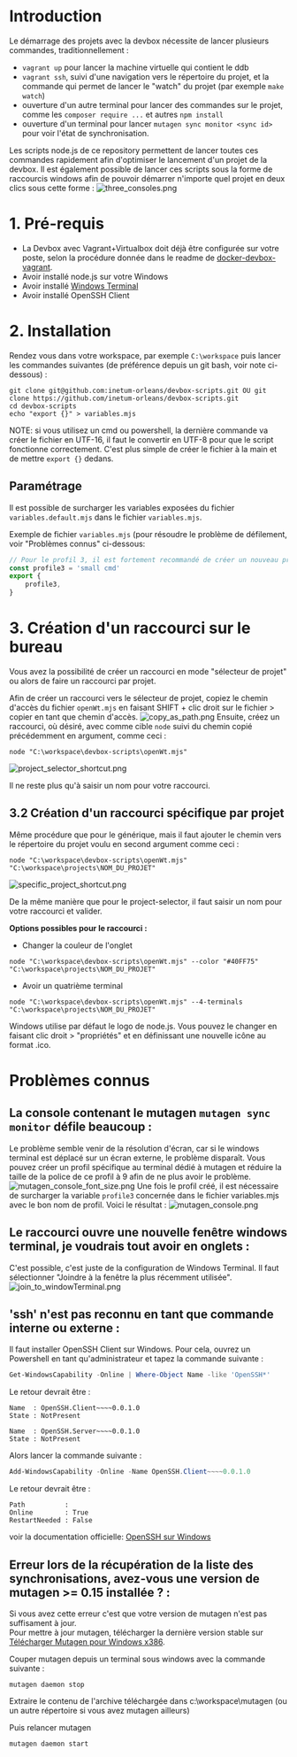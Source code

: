 # Introduction
Le démarrage des projets avec la devbox nécessite de lancer plusieurs commandes, traditionnellement :

- `vagrant up` pour lancer la machine virtuelle qui contient le ddb
- `vagrant ssh`, suivi d'une navigation vers le répertoire du projet, et la commande qui permet de lancer le "watch" du projet (par exemple `make watch`)
- ouverture d'un autre terminal pour lancer des commandes sur le projet, comme les `composer require ...` et autres `npm install`
- ouverture d'un terminal pour lancer `mutagen sync monitor <sync id>` pour voir l'état de synchronisation.

Les scripts node.js de ce repository permettent de lancer toutes ces commandes rapidement afin d'optimiser le lancement d'un projet de la devbox. Il est également possible de lancer ces scripts sous la forme de raccourcis windows afin de pouvoir démarrer n'importe quel projet en deux clics sous cette forme :
![three_consoles.png](captures/three_consoles.png)
# 1. Pré-requis

- La Devbox avec Vagrant+Virtualbox doit déjà être configurée sur votre poste, selon la procédure donnée dans le readme de [docker-devbox-vagrant](https://github.com/inetum-orleans/docker-devbox-vagrant/tree/master).
- Avoir installé node.js sur votre Windows
- Avoir installé [Windows Terminal](https://apps.microsoft.com/store/detail/windows-terminal/9N0DX20HK701?hl=fr-fr&gl=FR)
- Avoir installé OpenSSH Client 

# 2. Installation

Rendez vous dans votre workspace, par exemple `C:\workspace` puis lancer les commandes suivantes (de préférence depuis un git bash, voir note ci-dessous) :

```
git clone git@github.com:inetum-orleans/devbox-scripts.git OU git clone https://github.com/inetum-orleans/devbox-scripts.git
cd devbox-scripts
echo "export {}" > variables.mjs
```

NOTE: si vous utilisez un cmd ou powershell, la dernière commande va créer le fichier en UTF-16, il faut le convertir en UTF-8 pour que le script fonctionne correctement. C'est plus simple de créer le fichier à la main et de mettre `export {}` dedans.

## Paramétrage

Il est possible de surcharger les variables exposées du fichier `variables.default.mjs` dans le fichier `variables.mjs`.

Exemple de fichier `variables.mjs` (pour résoudre le problème de défilement, voir "Problèmes connus" ci-dessous:
```js
// Pour le profil 3, il est fortement recommandé de créer un nouveau profil avec une taille de police réduite (<=9) pour que le texte ne défile pas sur un petit écran.
const profile3 = 'small cmd'
export {
    profile3,
}
```

# 3. Création d'un raccourci sur le bureau
Vous avez la possibilité de créer un raccourci en mode "sélecteur de projet" ou alors de faire un raccourci par projet.

Afin de créer un raccourci vers le sélecteur de projet, copiez le chemin d'accès du fichier `openWt.mjs` en faisant SHIFT + clic droit sur le fichier > copier en tant que chemin d'accès.
![copy_as_path.png](captures/copy_as_path.png)
Ensuite, créez un raccourci, où désiré, avec comme cible `node` suivi du chemin copié précédemment en argument, comme ceci :

```
node "C:\workspace\devbox-scripts\openWt.mjs"
```
![project_selector_shortcut.png](captures/project_selector_shortcut.png)

Il ne reste plus qu'à saisir un nom pour votre raccourci.

## 3.2 Création d'un raccourci spécifique par projet

Même procédure que pour le générique, mais il faut ajouter le chemin vers le répertoire du projet voulu en second argument comme ceci :

```
node "C:\workspace\devbox-scripts\openWt.mjs" "C:\workspace\projects\NOM_DU_PROJET"
```

![specific_project_shortcut.png](captures/specific_project_shortcut.png)

De la  même manière que pour le project-selector, il faut saisir un nom pour votre raccourci et valider.

**Options possibles pour le raccourci :** 
- Changer la couleur de l'onglet
```
node "C:\workspace\devbox-scripts\openWt.mjs" --color "#40FF75" "C:\workspace\projects\NOM_DU_PROJET"
```
- Avoir un quatrième terminal
```
node "C:\workspace\devbox-scripts\openWt.mjs" --4-terminals "C:\workspace\projects\NOM_DU_PROJET"
```

Windows utilise par défaut le logo de node.js. Vous pouvez le changer en faisant clic droit > "propriétés" et en définissant une nouvelle icône au format .ico.


# Problèmes connus

## La console contenant le mutagen `mutagen sync monitor` défile beaucoup :
Le problème semble venir de la résolution d'écran, car si le windows terminal est déplacé sur un écran externe, le problème disparaît. Vous pouvez créer un profil spécifique au terminal dédié à mutagen et réduire la taille de la police de ce profil à 9 afin de ne plus avoir le problème.
![mutagen_console_font_size.png](captures/mutagen_console_font_size.png)
Une fois le profil créé, il est nécessaire de surcharger la variable `profile3` concernée dans le fichier variables.mjs avec le bon nom de profil.
Voici le résultat :
![mutagen_console.png](captures/mutagen_console.png)

## Le raccourci ouvre une nouvelle fenêtre windows terminal, je voudrais tout avoir en onglets :
C'est possible, c'est juste de la configuration de Windows Terminal. Il faut sélectionner "Joindre à la fenêtre la plus récemment utilisée".
![join_to_windowTerminal.png](captures/join_to_windowTerminal.png)
## 'ssh' n'est pas reconnu en tant que commande interne ou externe :

Il faut installer OpenSSH Client sur Windows. Pour cela, ouvrez un Powershell en tant qu'administrateur et tapez la commande suivante :
```powershell
Get-WindowsCapability -Online | Where-Object Name -like 'OpenSSH*'
```

Le retour devrait être :
```
Name  : OpenSSH.Client~~~~0.0.1.0
State : NotPresent

Name  : OpenSSH.Server~~~~0.0.1.0
State : NotPresent
```

Alors lancer la commande suivante :
```powershell
Add-WindowsCapability -Online -Name OpenSSH.Client~~~~0.0.1.0
```
Le retour devrait être :
```
Path          :
Online        : True
RestartNeeded : False
```

voir la documentation officielle: [OpenSSH sur Windows](https://docs.microsoft.com/fr-fr/windows-server/administration/openssh/openssh_install_firstuse)

## Erreur lors de la récupération de la liste des synchronisations, avez-vous une version de mutagen >= 0.15 installée ? :
Si vous avez cette erreur c'est que votre version de mutagen n'est pas suffisament à jour.
<br/>
Pour mettre à jour mutagen, télécharger la dernière version stable sur [Télécharger Mutagen pour Windows x386](https://github.com/mutagen-io/mutagen/releases).

Couper mutagen depuis un terminal sous windows avec la commande suivante :
```
mutagen daemon stop
```
Extraire le contenu de l'archive téléchargée dans c:\workspace\mutagen (ou un autre répertoire si vous avez mutagen ailleurs)

Puis relancer mutagen
```
mutagen daemon start
```